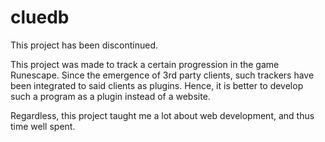 # cluedb

This project has been discontinued.

This project was made to track a certain progression in the game Runescape. Since the emergence of 3rd party clients, such trackers have been integrated to said clients as plugins. Hence, it is better to develop such a program as a plugin instead of a website.

Regardless, this project taught me a lot about web development, and thus time well spent.
